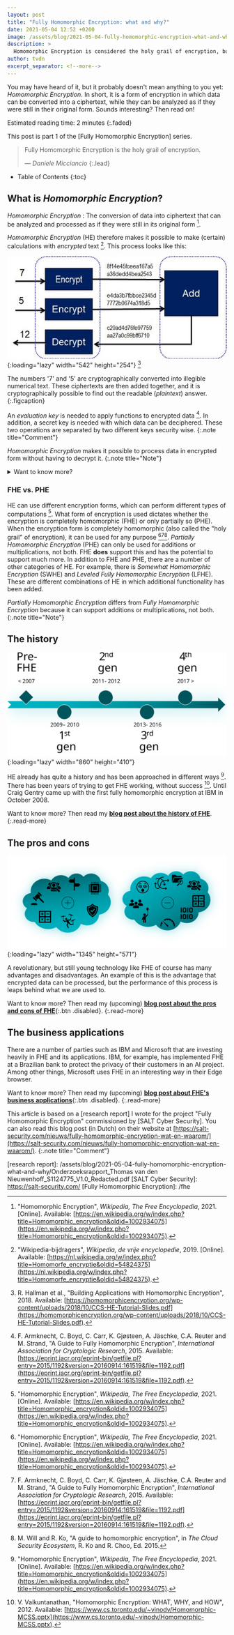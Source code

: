 ```yaml
---
layout: post
title: "Fully Homomorphic Encryption: what and why?"
date: 2021-05-04 12:52 +0200
image: /assets/blog/2021-05-04-fully-homomorphic-encryption-what-and-why/cover.svg
description: >
  Homomorphic Encryption is considered the holy grail of encryption, but what is it and how can it be used?
author: tvdn
excerpt_separator: <!--more-->
---
```


You may have heard of it, but it probably doesn't mean anything to you yet: *Homomorphic Encryption*. In short, it is a form of encryption in which data can be converted into a ciphertext, while they can be analyzed as if they were still in their original form. Sounds interesting? Then read on!

Estimated reading time: 2 minutes
{:.faded}

<!--more-->

This post is part 1 of the [Fully Homomorphic Encryption] series.

> Fully Homomorphic Encryption is the holy grail of encryption.
>
> &mdash; <cite>Daniele Micciancio</cite>
{:.lead}

- Table of Contents
{:toc}

## What is *Homomorphic Encryption*?

*Homomorphic Encryption*
: The conversion of data into ciphertext that can be analyzed and processed as if they were still in its original form [^wiki2021].

*Homomorphic Encryption* (HE) therefore makes it possible to make (certain) calculations with *encrypted* text [^wiki2019]. This process looks like this:

![heprocdiag]{:loading="lazy" width="542" height="254"} [^hall2018]

The numbers '7' and '5' are cryptographically converted into illegible numerical text. These ciphertexts are then added together, and it is cryptographically possible to find out the readable (*plaintext*) answer.
{:.figcaption}

An *evaluation key* is needed to apply functions to encrypted data [^armk2015]. In addition, a secret key is needed with which data can be deciphered. These two operations are separated by two different keys security wise.
{:.note title="Comment"}

*Homomorphic Encryption* makes it possible to process data in encrypted form without having to decrypt it.
{:.note title="Note"}

<details>
  <summary class="accordion">Want to know more?</summary>
  <div style="position:relative;padding-top:56.25%;">
    <iframe style="position:absolute;top:0;left:0;width:100%;height:100%;" src="https://www.youtube-nocookie.com/embed/5Mhbaeuv5fk" title="YouTube video player" frameborder="0" allow="accelerometer; autoplay; clipboard-write; encrypted-media; gyroscope; picture-in-picture" allowfullscreen loading="lazy"></iframe>
  </div>
</details>

### FHE vs. PHE

HE can use different encryption forms, which can perform different types of computations [^wiki2021]. What form of encryption is used dictates whether the encryption is completely homomorphic (FHE) or only partially so (PHE). When the encryption form is completely homomorphic (also called the "holy grail" of encryption), it can be used for any purpose [^wiki2021][^armk2015][^will2015]. *Partially Homomorphic Encryption* (PHE) can only be used for additions or multiplications, not both. FHE **does** support this and has the potential to support much more. In addition to FHE and PHE, there are a number of other categories of HE. For example, there is *Somewhat Homomorphic Encryption* (SWHE) and *Leveled Fully Homomorphic Encryption* (LFHE). These are different combinations of HE in which additional functionality has been added.

*Partially Homomorphic Encryption* differs from *Fully Homomorphic Encryption* because it can support additions or multiplications, not both.
{:.note title="Note"}

## The history

![fhehist]{:loading="lazy" width="860" height="410"}

HE already has quite a history and has been approached in different ways [^wiki2021]. There has been years of trying to get FHE working, without success [^vaik2012]. Until Craig Gentry came up with the first fully homomorphic encryption at IBM in October 2008.

Want to know more? Then read my [**blog post about the history of FHE**](/fhe/2021-05-28-homomorphic-encryption-history).
{:.read-more}

## The pros and cons

![fheprocon]{:loading="lazy" width="1345" height="571"}

A revolutionary, but still young technology like FHE of course has many advantages and disadvantages. An example of this is the advantage that encrypted data can be processed, but the performance of this process is leaps behind what we are used to.

Want to know more? Then read my (upcoming) [**blog post about the pros and cons of FHE**](){:.btn .disabled}.
{:.read-more}

## The business applications

There are a number of parties such as IBM and Microsoft that are investing heavily in FHE and its applications. IBM, for example, has implemented FHE at a Brazilian bank to protect the privacy of their customers in an AI project. Among other things, Microsoft uses FHE in an interesting way in their Edge browser.

Want to know more? Then read my (upcoming) [**blog post about FHE's business applications**](){:.btn .disabled}.
{:.read-more}


This article is based on a [research report] I wrote for the project "Fully Homomorphic Encryption" commissioned by [SALT Cyber Security]. You can also read this blog post (in Dutch) on their website at [https://salt-security.com/nieuws/fully-homomorphic-encryption-wat-en-waarom/](https://salt-security.com/nieuws/fully-homomorphic-encryption-wat-en-waarom/).
{:.note title="Comment"}

<!-- Sources -->
[^wiki2021]: "Homomorphic Encryption", *Wikipedia, The Free Encyclopedia*, 2021. [Online]. Available: [https://en.wikipedia.org/w/index.php?title=Homomorphic_encryption&oldid=1002934075](https://en.wikipedia.org/w/index.php?title=Homomorphic_encryption&oldid=1002934075).
[^wiki2019]: "Wikipedia-bijdragers", *Wikipedia, de vrije encyclopedie*, 2019. [Online]. Available: [https://nl.wikipedia.org/w/index.php?title=Homomorfe_encryptie&oldid=54824375](https://nl.wikipedia.org/w/index.php?title=Homomorfe_encryptie&oldid=54824375).
[^hall2018]: R. Hallman et al., "Building Applications with Homomorphic Encryption", 2018. Available: [https://homomorphicencryption.org/wp-content/uploads/2018/10/CCS-HE-Tutorial-Slides.pdf](https://homomorphicencryption.org/wp-content/uploads/2018/10/CCS-HE-Tutorial-Slides.pdf).
[^armk2015]: F. Armknecht, C. Boyd, C. Carr, K. Gjøsteen, A. Jäschke, C.A. Reuter and M. Strand, "A Guide to Fully Homomorphic Encryption", *International Association for Cryptologic Research*, 2015. Available: [https://eprint.iacr.org/eprint-bin/getfile.pl?entry=2015/1192&version=20160914:161519&file=1192.pdf](https://eprint.iacr.org/eprint-bin/getfile.pl?entry=2015/1192&version=20160914:161519&file=1192.pdf).
[^will2015]: M. Will and R. Ko, "A guide to homomorphic encryption", in *The Cloud Security Ecosystem*, R. Ko and R. Choo, Ed. 2015.
[^vaik2012]: V. Vaikuntanathan, "Homomorphic Encryption: WHAT, WHY, and HOW", 2012. Available: [https://www.cs.toronto.edu/~vinodv/Homomorphic-MCSS.pptx](https://www.cs.toronto.edu/~vinodv/Homomorphic-MCSS.pptx).

<!-- Pictures -->
[heprocdiag]: /assets/blog/2021-05-04-fully-homomorphic-encryption-what-and-why/heprocdiag.jpg
[fhehist]: /assets/blog/2021-05-04-fully-homomorphic-encryption-what-and-why/fhehist.svg
[fheprocon]: /assets/blog/2021-05-04-fully-homomorphic-encryption-what-and-why/fheprocon.svg

<!-- Links -->
[research report]: /assets/blog/2021-05-04-fully-homomorphic-encryption-what-and-why/Onderzoeksrapport_Thomas van den Nieuwenhoff_S1124775_V1.0_Redacted.pdf
[SALT Cyber Security]: https://salt-security.com/
[Fully Homomorphic Encryption]: /fhe
